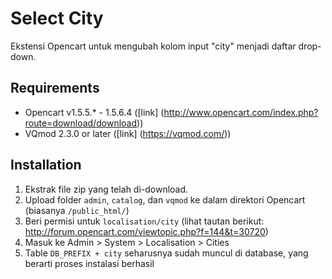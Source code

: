 Select City
===========

Ekstensi Opencart untuk mengubah kolom input "city" menjadi daftar drop-down.

Requirements
------------

* Opencart v1.5.5.* - 1.5.6.4 ([link] (http://www.opencart.com/index.php?route=download/download))
* VQmod 2.3.0 or later ([link] (https://vqmod.com/))

Installation
------------

1. Ekstrak file zip yang telah di-download.
2. Upload folder `admin`, `catalog`, dan `vqmod` ke dalam direktori Opencart (biasanya `/public_html/`)
3. Beri permisi untuk `localisation/city` (lihat tautan berikut: http://forum.opencart.com/viewtopic.php?f=144&t=30720)
4. Masuk ke Admin > System > Localisation > Cities
5. Table `DB_PREFIX + city` seharusnya sudah muncul di database, yang berarti proses instalasi berhasil